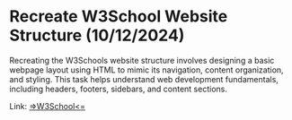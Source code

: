 # Recreate W3School Website Structure (10/12/2024)

Recreating the W3Schools website structure involves designing a basic webpage 
layout using HTML to mimic its navigation, content organization, and styling. 
This task helps understand web development fundamentals, including headers, 
footers, sidebars, and content sections.

Link: [=>W3School<=](https://www.w3schools.com/)